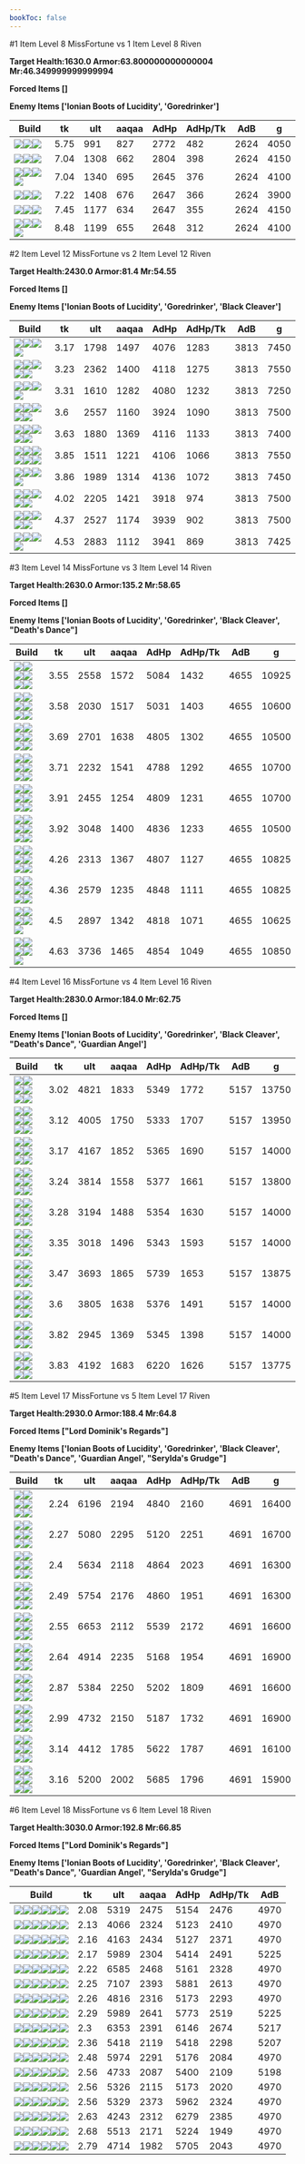 ```yaml
---
bookToc: false
---
```


#1 Item Level 8 MissFortune vs 1 Item Level 8 Riven

**Target Health:1630.0 Armor:63.800000000000004 Mr:46.349999999999994**


**Forced Items []**


**Enemy Items ['Ionian Boots of Lucidity', 'Goredrinker']**




Build | tk | ult | aaqaa | AdHp | AdHp/Tk | AdB | g
-|-|-|-|-|-|-|-
![](/item/3153.png)![](/item/1001.png)![](/item/1055.png)|5.75|991|827|2772|482|2624|4050
![](/item/3074.png)![](/item/1001.png)![](/item/1055.png)|7.04|1308|662|2804|398|2624|4150
![](/item/6676.png)![](/item/1001.png)![](/item/1055.png)![](/item/1036.png)|7.04|1340|695|2645|376|2624|4100
![](/item/3142.png)![](/item/1055.png)![](/item/1036.png)|7.22|1408|676|2647|366|2624|3900
![](/item/6675.png)![](/item/1001.png)![](/item/1055.png)|7.45|1177|634|2647|355|2624|4150
![](/item/3036.png)![](/item/1001.png)![](/item/1055.png)![](/item/1036.png)|8.48|1199|655|2648|312|2624|4100




























































#2 Item Level 12 MissFortune vs 2 Item Level 12 Riven

**Target Health:2430.0 Armor:81.4 Mr:54.55**


**Forced Items []**


**Enemy Items ['Ionian Boots of Lucidity', 'Goredrinker', 'Black Cleaver']**




Build | tk | ult | aaqaa | AdHp | AdHp/Tk | AdB | g
-|-|-|-|-|-|-|-
![](/item/3153.png)![](/item/6671.png)![](/item/1001.png)![](/item/1055.png)|3.17|1798|1497|4076|1283|3813|7450
![](/item/3153.png)![](/item/3142.png)![](/item/1055.png)![](/item/1036.png)![](/item/1036.png)|3.23|2362|1400|4118|1275|3813|7550
![](/item/3153.png)![](/item/3091.png)![](/item/1001.png)![](/item/1055.png)|3.31|1610|1282|4080|1232|3813|7250
![](/item/6676.png)![](/item/3031.png)![](/item/1001.png)![](/item/1055.png)![](/item/1036.png)|3.6|2557|1160|3924|1090|3813|7500
![](/item/3153.png)![](/item/3095.png)![](/item/1001.png)![](/item/1055.png)![](/item/1036.png)|3.63|1880|1369|4116|1133|3813|7400
![](/item/3153.png)![](/item/3085.png)![](/item/1001.png)![](/item/1055.png)![](/item/1036.png)![](/item/1036.png)|3.85|1511|1221|4106|1066|3813|7550
![](/item/3153.png)![](/item/3031.png)![](/item/1001.png)![](/item/1055.png)|3.86|1989|1314|4136|1072|3813|7450
![](/item/3033.png)![](/item/6671.png)![](/item/1001.png)![](/item/1055.png)![](/item/1036.png)|4.02|2205|1421|3918|974|3813|7500
![](/item/3036.png)![](/item/3031.png)![](/item/1001.png)![](/item/1055.png)![](/item/1036.png)|4.37|2527|1174|3939|902|3813|7500
![](/item/3142.png)![](/item/6696.png)![](/item/1055.png)![](/item/1037.png)|4.53|2883|1112|3941|869|3813|7425




























































#3 Item Level 14 MissFortune vs 3 Item Level 14 Riven

**Target Health:2630.0 Armor:135.2 Mr:58.65**


**Forced Items []**


**Enemy Items ['Ionian Boots of Lucidity', 'Goredrinker', 'Black Cleaver', "Death's Dance"]**




Build | tk | ult | aaqaa | AdHp | AdHp/Tk | AdB | g
-|-|-|-|-|-|-|-
![](/item/3153.png)![](/item/3033.png)![](/item/6676.png)![](/item/1001.png)![](/item/1055.png)![](/item/1037.png)|3.55|2558|1572|5084|1432|4655|10925
![](/item/3153.png)![](/item/3091.png)![](/item/3036.png)![](/item/1001.png)![](/item/1055.png)![](/item/1036.png)|3.58|2030|1517|5031|1403|4655|10600
![](/item/6676.png)![](/item/3036.png)![](/item/6671.png)![](/item/1001.png)![](/item/1055.png)![](/item/1036.png)|3.69|2701|1638|4805|1302|4655|10500
![](/item/3036.png)![](/item/3091.png)![](/item/6671.png)![](/item/1001.png)![](/item/1055.png)![](/item/1036.png)|3.71|2232|1541|4788|1292|4655|10700
![](/item/6675.png)![](/item/3036.png)![](/item/3091.png)![](/item/1001.png)![](/item/1055.png)![](/item/1036.png)|3.91|2455|1254|4809|1231|4655|10700
![](/item/6676.png)![](/item/3031.png)![](/item/3036.png)![](/item/1001.png)![](/item/1055.png)![](/item/1036.png)|3.92|3048|1400|4836|1233|4655|10500
![](/item/3033.png)![](/item/3091.png)![](/item/3095.png)![](/item/1001.png)![](/item/1055.png)![](/item/1037.png)|4.26|2313|1367|4807|1127|4655|10825
![](/item/3036.png)![](/item/3031.png)![](/item/3046.png)![](/item/1001.png)![](/item/1055.png)![](/item/1037.png)|4.36|2579|1235|4848|1111|4655|10825
![](/item/3142.png)![](/item/3033.png)![](/item/3091.png)![](/item/1055.png)![](/item/1037.png)|4.5|2897|1342|4818|1071|4655|10625
![](/item/6676.png)![](/item/3033.png)![](/item/3142.png)![](/item/1055.png)![](/item/1038.png)|4.63|3736|1465|4854|1049|4655|10850




























































#4 Item Level 16 MissFortune vs 4 Item Level 16 Riven

**Target Health:2830.0 Armor:184.0 Mr:62.75**


**Forced Items []**


**Enemy Items ['Ionian Boots of Lucidity', 'Goredrinker', 'Black Cleaver', "Death's Dance", 'Guardian Angel']**




Build | tk | ult | aaqaa | AdHp | AdHp/Tk | AdB | g
-|-|-|-|-|-|-|-
![](/item/6676.png)![](/item/3036.png)![](/item/3095.png)![](/item/3142.png)![](/item/1038.png)![](/item/1036.png)|3.02|4821|1833|5349|1772|5157|13750
![](/item/3142.png)![](/item/3036.png)![](/item/3091.png)![](/item/3095.png)![](/item/1038.png)![](/item/1036.png)|3.12|4005|1750|5333|1707|5157|13950
![](/item/6676.png)![](/item/3031.png)![](/item/3036.png)![](/item/3095.png)![](/item/1001.png)![](/item/1038.png)|3.17|4167|1852|5365|1690|5157|14000
![](/item/6676.png)![](/item/3031.png)![](/item/3036.png)![](/item/3046.png)![](/item/1001.png)![](/item/1038.png)|3.24|3814|1558|5377|1661|5157|13800
![](/item/3036.png)![](/item/3031.png)![](/item/3046.png)![](/item/3091.png)![](/item/1001.png)![](/item/1038.png)|3.28|3194|1488|5354|1630|5157|14000
![](/item/3036.png)![](/item/3031.png)![](/item/3085.png)![](/item/3091.png)![](/item/1001.png)![](/item/1038.png)|3.35|3018|1496|5343|1593|5157|14000
![](/item/6676.png)![](/item/3031.png)![](/item/3036.png)![](/item/3153.png)![](/item/1001.png)![](/item/1037.png)|3.47|3693|1865|5739|1653|5157|13875
![](/item/6676.png)![](/item/3031.png)![](/item/3033.png)![](/item/3094.png)![](/item/1001.png)![](/item/1038.png)|3.6|3805|1638|5376|1491|5157|14000
![](/item/6675.png)![](/item/3033.png)![](/item/3085.png)![](/item/3091.png)![](/item/1001.png)![](/item/1038.png)|3.82|2945|1369|5345|1398|5157|14000
![](/item/6676.png)![](/item/3031.png)![](/item/3033.png)![](/item/3072.png)![](/item/1001.png)![](/item/1037.png)|3.83|4192|1683|6220|1626|5157|13775




























































#5 Item Level 17 MissFortune vs 5 Item Level 17 Riven

**Target Health:2930.0 Armor:188.4 Mr:64.8**


**Forced Items ["Lord Dominik's Regards"]**


**Enemy Items ['Ionian Boots of Lucidity', 'Goredrinker', 'Black Cleaver', "Death's Dance", 'Guardian Angel', "Serylda's Grudge"]**




Build | tk | ult | aaqaa | AdHp | AdHp/Tk | AdB | g
-|-|-|-|-|-|-|-
![](/item/6676.png)![](/item/3036.png)![](/item/3095.png)![](/item/3142.png)![](/item/6696.png)![](/item/1038.png)|2.24|6196|2194|4840|2160|4691|16400
![](/item/3153.png)![](/item/3142.png)![](/item/3095.png)![](/item/3036.png)![](/item/6696.png)![](/item/1038.png)|2.27|5080|2295|5120|2251|4691|16700
![](/item/6676.png)![](/item/3036.png)![](/item/3095.png)![](/item/3142.png)![](/item/3508.png)![](/item/1038.png)|2.4|5634|2118|4864|2023|4691|16300
![](/item/6676.png)![](/item/3036.png)![](/item/3095.png)![](/item/3142.png)![](/item/3004.png)![](/item/1038.png)|2.49|5754|2176|4860|1951|4691|16300
![](/item/3142.png)![](/item/6696.png)![](/item/3072.png)![](/item/3036.png)![](/item/6676.png)![](/item/1038.png)|2.55|6653|2112|5539|2172|4691|16600
![](/item/3153.png)![](/item/3091.png)![](/item/3036.png)![](/item/6676.png)![](/item/3142.png)![](/item/1038.png)|2.64|4914|2235|5168|1954|4691|16900
![](/item/3153.png)![](/item/3142.png)![](/item/3004.png)![](/item/3036.png)![](/item/6676.png)![](/item/1038.png)|2.87|5384|2250|5202|1809|4691|16600
![](/item/3153.png)![](/item/3091.png)![](/item/3036.png)![](/item/6696.png)![](/item/3142.png)![](/item/1038.png)|2.99|4732|2150|5187|1732|4691|16900
![](/item/6676.png)![](/item/3031.png)![](/item/3036.png)![](/item/3072.png)![](/item/3115.png)![](/item/1001.png)|3.14|4412|1785|5622|1787|4691|16100
![](/item/6676.png)![](/item/3031.png)![](/item/3036.png)![](/item/3072.png)![](/item/6696.png)![](/item/1001.png)|3.16|5200|2002|5685|1796|4691|15900




























































#6 Item Level 18 MissFortune vs 6 Item Level 18 Riven

**Target Health:3030.0 Armor:192.8 Mr:66.85**


**Forced Items ["Lord Dominik's Regards"]**


**Enemy Items ['Ionian Boots of Lucidity', 'Goredrinker', 'Black Cleaver', "Death's Dance", 'Guardian Angel', "Serylda's Grudge"]**




Build | tk | ult | aaqaa | AdHp | AdHp/Tk | AdB
-|-|-|-|-|-|-
![](/item/6676.png)![](/item/3031.png)![](/item/3036.png)![](/item/3095.png)![](/item/3046.png)![](/item/6695.png)|2.08|5319|2475|5154|2476|4970
![](/item/6676.png)![](/item/3036.png)![](/item/6671.png)![](/item/3046.png)![](/item/3087.png)![](/item/3091.png)|2.13|4066|2324|5123|2410|4970
![](/item/6676.png)![](/item/3036.png)![](/item/6671.png)![](/item/3046.png)![](/item/3091.png)![](/item/3095.png)|2.16|4163|2434|5127|2371|4970
![](/item/6676.png)![](/item/3004.png)![](/item/3036.png)![](/item/3091.png)![](/item/6696.png)![](/item/6692.png)|2.17|5989|2304|5414|2491|5225
![](/item/6676.png)![](/item/3036.png)![](/item/3095.png)![](/item/3142.png)![](/item/6696.png)![](/item/3091.png)|2.22|6585|2468|5161|2328|4970
![](/item/3142.png)![](/item/6696.png)![](/item/3072.png)![](/item/3036.png)![](/item/6676.png)![](/item/3091.png)|2.25|7107|2393|5881|2613|4970
![](/item/6676.png)![](/item/3031.png)![](/item/3036.png)![](/item/3095.png)![](/item/3046.png)![](/item/3091.png)|2.26|4816|2316|5173|2293|4970
![](/item/3153.png)![](/item/3004.png)![](/item/3036.png)![](/item/6676.png)![](/item/6696.png)![](/item/6692.png)|2.29|5989|2641|5773|2519|5225
![](/item/6676.png)![](/item/3072.png)![](/item/3036.png)![](/item/3091.png)![](/item/6696.png)![](/item/6692.png)|2.3|6353|2391|6146|2674|5217
![](/item/6676.png)![](/item/3046.png)![](/item/3036.png)![](/item/3091.png)![](/item/6696.png)![](/item/6692.png)|2.36|5418|2119|5418|2298|5207
![](/item/6676.png)![](/item/3004.png)![](/item/3036.png)![](/item/3087.png)![](/item/3091.png)![](/item/3142.png)|2.48|5974|2291|5176|2084|4970
![](/item/6676.png)![](/item/3087.png)![](/item/3036.png)![](/item/3091.png)![](/item/3115.png)![](/item/6692.png)|2.56|4733|2087|5400|2109|5198
![](/item/6676.png)![](/item/3087.png)![](/item/3036.png)![](/item/3091.png)![](/item/3115.png)![](/item/3142.png)|2.56|5326|2115|5173|2020|4970
![](/item/6676.png)![](/item/3031.png)![](/item/3036.png)![](/item/3072.png)![](/item/3091.png)![](/item/3094.png)|2.56|5329|2373|5962|2324|4970
![](/item/3036.png)![](/item/3031.png)![](/item/3085.png)![](/item/3091.png)![](/item/3072.png)![](/item/3153.png)|2.63|4243|2312|6279|2385|4970
![](/item/6676.png)![](/item/3031.png)![](/item/3036.png)![](/item/3046.png)![](/item/3508.png)![](/item/6696.png)|2.68|5513|2171|5224|1949|4970
![](/item/6676.png)![](/item/3031.png)![](/item/3036.png)![](/item/3046.png)![](/item/3074.png)![](/item/3085.png)|2.79|4714|1982|5705|2043|4970




























































